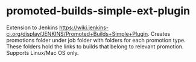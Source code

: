 promoted-builds-simple-ext-plugin
=================================

Extension to Jenkins https://wiki.jenkins-ci.org/display/JENKINS/Promoted+Builds+Simple+Plugin.
Creates promotions folder under job folder with folders for each promotion type. 
These folders hold the links to builds that belong to relevant promotion.
Supports Linux/Mac OS only.

